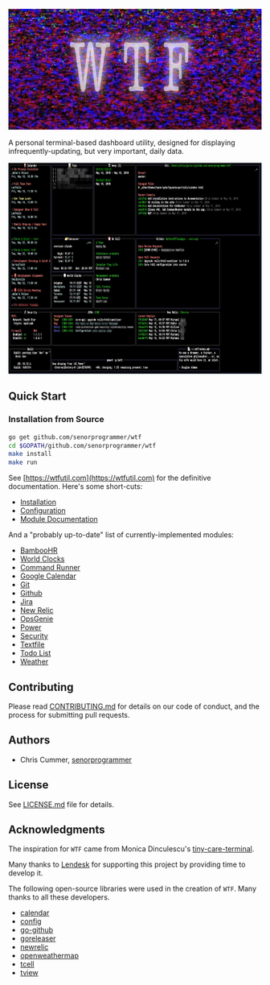 <p align="center">
<img src="./docs/img/wtf.jpg?raw=true" title="WTF" width="852" height="240" />
</p>

A personal terminal-based dashboard utility, designed for
displaying infrequently-updating, but very important, daily data.

<p align="center">
<img src="./docs/img/screenshot.jpg" title="screenshot" width="720" height="420" />
</p>

## Quick Start

### Installation from Source

```bash
go get github.com/senorprogrammer/wtf
cd $GOPATH/github.com/senorprogrammer/wtf
make install
make run
```

See [https://wtfutil.com](https://wtfutil.com) for the definitive
documentation. Here's some short-cuts:

* [Installation](http://wtfutil.com/posts/installation/)
* [Configuration](http://wtfutil.com/posts/configuration/)
* [Module Documentation](http://wtfutil.com/posts/modules/)

And a "probably up-to-date" list of currently-implemented modules:

* [BambooHR](http://wtfutil.com/posts/modules/bamboohr/)
* [World Clocks](http://wtfutil.com/posts/modules/clocks/)
* [Command Runner](http://wtfutil.com/posts/modules/cmdrunner/)
* [Google Calendar](http://wtfutil.com/posts/modules/gcal/)
* [Git](http://wtfutil.com/posts/modules/git/)
* [Github](http://wtfutil.com/posts/modules/github/)
* [Jira](http://wtfutil.com/posts/modules/jira/)
* [New Relic](http://wtfutil.com/posts/modules/newrelic/)
* [OpsGenie](http://wtfutil.com/posts/modules/opsgenie)
* [Power](http://wtfutil.com/posts/modules/power/)
* [Security](http://wtfutil.com/posts/modules/security/)
* [Textfile](http://wtfutil.com/posts/modules/textfile/)
* [Todo List](http://wtfutil.com/posts/modules/todo/)
* [Weather](http://wtfutil.com/posts/modules/weather/)

## Contributing

Please read [CONTRIBUTING.md](CONTRIBUTING.md) for details on our code of conduct, and the process for submitting pull requests.

## Authors

* Chris Cummer, [senorprogrammer](https://github.com/senorprogrammer)

## License

See [LICENSE.md](LICENSE.md) file for details.

## Acknowledgments

The inspiration for `WTF` came from Monica Dinculescu's
[tiny-care-terminal](https://github.com/notwaldorf/tiny-care-terminal).

Many thanks to <a href="https://lendesk.com">Lendesk</a> for supporting this project by
providing time to develop it.

The following open-source libraries were used in the creation of `WTF`.
Many thanks to all these developers.

* [calendar](https://google.golang.org/api/calendar/v3)
* [config](https://github.com/olebedev/config)
* [go-github](https://github.com/google/go-github)
* [goreleaser](https://github.com/goreleaser/goreleaser)
* [newrelic](https://github.com/yfronto/newrelic)
* [openweathermap](https://github.com/briandowns/openweathermap)
* [tcell](https://github.com/gdamore/tcell)
* [tview](https://github.com/rivo/tview)
